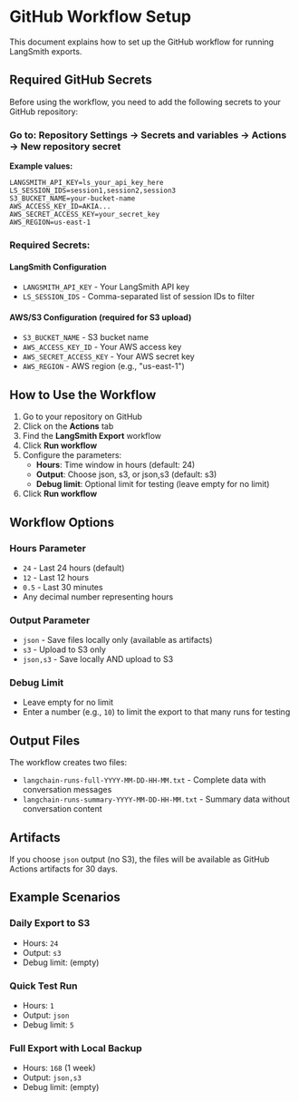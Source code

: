 # GitHub Workflow Setup

This document explains how to set up the GitHub workflow for running LangSmith exports.

## Required GitHub Secrets

Before using the workflow, you need to add the following secrets to your GitHub repository:

### Go to: Repository Settings → Secrets and variables → Actions → New repository secret

**Example values:**
```
LANGSMITH_API_KEY=ls_your_api_key_here
LS_SESSION_IDS=session1,session2,session3
S3_BUCKET_NAME=your-bucket-name
AWS_ACCESS_KEY_ID=AKIA...
AWS_SECRET_ACCESS_KEY=your_secret_key
AWS_REGION=us-east-1
```

### Required Secrets:

#### LangSmith Configuration
- `LANGSMITH_API_KEY` - Your LangSmith API key
- `LS_SESSION_IDS` - Comma-separated list of session IDs to filter

#### AWS/S3 Configuration (required for S3 upload)
- `S3_BUCKET_NAME` - S3 bucket name
- `AWS_ACCESS_KEY_ID` - Your AWS access key
- `AWS_SECRET_ACCESS_KEY` - Your AWS secret key
- `AWS_REGION` - AWS region (e.g., "us-east-1")

## How to Use the Workflow

1. Go to your repository on GitHub
2. Click on the **Actions** tab
3. Find the **LangSmith Export** workflow
4. Click **Run workflow**
5. Configure the parameters:
   - **Hours**: Time window in hours (default: 24)
   - **Output**: Choose json, s3, or json,s3 (default: s3)
   - **Debug limit**: Optional limit for testing (leave empty for no limit)
6. Click **Run workflow**

## Workflow Options

### Hours Parameter
- `24` - Last 24 hours (default)
- `12` - Last 12 hours
- `0.5` - Last 30 minutes
- Any decimal number representing hours

### Output Parameter
- `json` - Save files locally only (available as artifacts)
- `s3` - Upload to S3 only
- `json,s3` - Save locally AND upload to S3

### Debug Limit
- Leave empty for no limit
- Enter a number (e.g., `10`) to limit the export to that many runs for testing

## Output Files

The workflow creates two files:
- `langchain-runs-full-YYYY-MM-DD-HH-MM.txt` - Complete data with conversation messages
- `langchain-runs-summary-YYYY-MM-DD-HH-MM.txt` - Summary data without conversation content

## Artifacts

If you choose `json` output (no S3), the files will be available as GitHub Actions artifacts for 30 days.

## Example Scenarios

### Daily Export to S3
- Hours: `24`
- Output: `s3`
- Debug limit: (empty)

### Quick Test Run
- Hours: `1`
- Output: `json`
- Debug limit: `5`

### Full Export with Local Backup
- Hours: `168` (1 week)
- Output: `json,s3`
- Debug limit: (empty)
